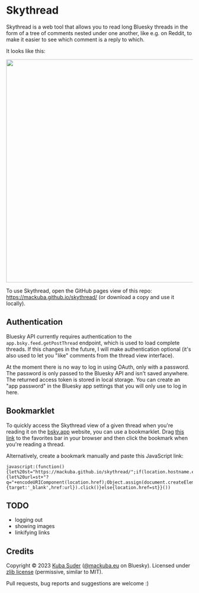 # Skythread

Skythread is a web tool that allows you to read long Bluesky threads in the form of a tree of comments nested under one another, like e.g. on Reddit, to make it easier to see which comment is a reply to which.

It looks like this:

<img width="600" src="https://github.com/mackuba/skythread/assets/28465/d1314c89-61e9-4667-b906-32e0cb96f198">

To use Skythread, open the GitHub pages view of this repo: https://mackuba.github.io/skythread/ (or download a copy and use it locally).


## Authentication

Bluesky API currently requires authentication to the `app.bsky.feed.getPostThread` endpoint, which is used to load complete threads. If this changes in the future, I will make authentication optional (it's also used to let you "like" comments from the thread view interface).

At the moment there is no way to log in using OAuth, only with a password. The password is only passed to the Bluesky API and isn't saved anywhere. The returned access token is stored in local storage. You can create an "app password" in the Bluesky app settings that you will only use to log in here.


## Bookmarklet

<p>To quickly access the Skythread view of a given thread when you're reading it on the <a href="https://bsky.app">bsky.app</a> website, you can use a bookmarklet. Drag <a href="javascript:(function(){let%20st=\"https:\\/mackuba.github.io/skythread/\";if(location.hostname.endsWith(\"bsky.app\")){let%20url=st+\"?q=\"+encodeURIComponent(location.href);let%20a=document.createElement('a');a.target='_blank';a.href=url;a.click()}else{location.href=st}}()))">this link</a> to the favorites bar in your browser and then click the bookmark when you're reading a thread.</p>

Alternatively, create a bookmark manually and paste this JavaScript link:

```
javascript:(function(){let%20st="https://mackuba.github.io/skythread/";if(location.hostname.endsWith("bsky.app")){let%20url=st+"?q="+encodeURIComponent(location.href);Object.assign(document.createElement('a'),{target:'_blank',href:url}).click()}else{location.href=st}}())
```

## TODO

* logging out
* showing images
* linkifying links


## Credits

Copyright © 2023 [Kuba Suder](https://mackuba.eu) (<a href="https://bsky.app/profile/mackuba.eu">@mackuba.eu</a> on Bluesky). Licensed under [zlib license](https://choosealicense.com/licenses/zlib/) (permissive, similar to MIT).

Pull requests, bug reports and suggestions are welcome :)
